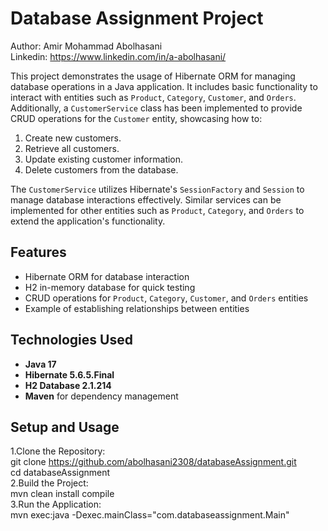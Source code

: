 # Database Assignment Project

Author: Amir Mohammad Abolhasani<br/>
Linkedin: https://www.linkedin.com/in/a-abolhasani/

This project demonstrates the usage of Hibernate ORM for managing database operations in a Java application. It includes basic functionality to interact with entities such as `Product`, `Category`, `Customer`, and `Orders`. Additionally, a `CustomerService` class has been implemented to provide CRUD operations for the `Customer` entity, showcasing how to:

1. Create new customers.<br/>
2. Retrieve all customers.<br/>
3. Update existing customer information.<br/>
4. Delete customers from the database.<br/>

The `CustomerService` utilizes Hibernate's `SessionFactory` and `Session` to manage database interactions effectively. Similar services can be implemented for other entities such as `Product`, `Category`, and `Orders` to extend the application's functionality.


## Features
- Hibernate ORM for database interaction
- H2 in-memory database for quick testing
- CRUD operations for `Product`, `Category`, `Customer`, and `Orders` entities
- Example of establishing relationships between entities

## Technologies Used
- **Java 17**
- **Hibernate 5.6.5.Final**
- **H2 Database 2.1.214**
- **Maven** for dependency management

## Setup and Usage
1.Clone the Repository:<br/>
git clone https://github.com/abolhasani2308/databaseAssignment.git<br/>
cd databaseAssignment<br/>
2.Build the Project:<br/>
mvn clean install compile<br/>
3.Run the Application:<br/>
mvn exec:java -Dexec.mainClass="com.databaseassignment.Main"<br/>

